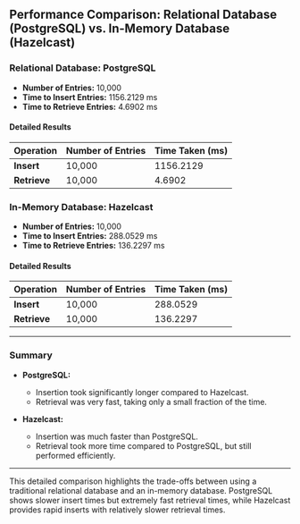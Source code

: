 
## Performance Comparison: Relational Database (PostgreSQL) vs. In-Memory Database (Hazelcast)

### Relational Database: PostgreSQL

- **Number of Entries:** 10,000
- **Time to Insert Entries:** 1156.2129 ms
- **Time to Retrieve Entries:** 4.6902 ms

#### Detailed Results

| Operation       | Number of Entries | Time Taken (ms) |
|-----------------|-------------------|-----------------|
| **Insert**      | 10,000            | 1156.2129       |
| **Retrieve**    | 10,000            | 4.6902          |

### In-Memory Database: Hazelcast

- **Number of Entries:** 10,000
- **Time to Insert Entries:** 288.0529 ms
- **Time to Retrieve Entries:** 136.2297 ms

#### Detailed Results

| Operation       | Number of Entries | Time Taken (ms) |
|-----------------|-------------------|-----------------|
| **Insert**      | 10,000            | 288.0529        |
| **Retrieve**    | 10,000            | 136.2297        |

---

### Summary

- **PostgreSQL:** 
  - Insertion took significantly longer compared to Hazelcast.
  - Retrieval was very fast, taking only a small fraction of the time.

- **Hazelcast:** 
  - Insertion was much faster than PostgreSQL.
  - Retrieval took more time compared to PostgreSQL, but still performed efficiently.

---

This detailed comparison highlights the trade-offs between using a traditional relational database and an in-memory database. PostgreSQL shows slower insert times but extremely fast retrieval times, while Hazelcast provides rapid inserts with relatively slower retrieval times.
